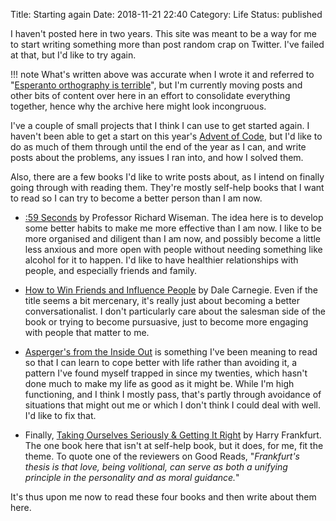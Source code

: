 Title: Starting again
Date: 2018-11-21 22:40
Category: Life
Status: published

I haven't posted here in two years. This site was meant to be a way for me to start writing something more than post random crap on Twitter. I've failed at that, but I'd like to try again.

!!! note
    What's written above was accurate when I wrote it and referred to "[Esperanto orthography is terrible]({filename}esperanto-orthography.md)", but I'm currently moving posts and other bits of content over here in an effort to consolidate everything together, hence why the archive here might look incongruous.

I've a couple of small projects that I think I can use to get started again.  I haven't been able to get a start on this year's [Advent of Code](https://adventofcode.com/), but I'd like to do as much of them through until the end of the year as I can, and write posts about the problems, any issues I ran into, and how I solved them.

Also, there are a few books I'd like to write posts about, as I intend on finally going through with reading them. They're mostly self-help books that I want to read so I can try to become a better person than I am now.

* [:59 Seconds](https://www.goodreads.com/book/show/6340948-59-seconds) by Professor Richard Wiseman. The idea here is to develop some better habits to make me more effective than I am now. I like to be more organised and diligent than I am now, and possibly become a little less anxious and more open with people without needing something like alcohol for it to happen. I'd like to have healthier relationships with people, and especially friends and family.

* [How to Win Friends and Influence People](https://www.goodreads.com/book/show/4865.How_to_Win_Friends_and_Influence_People) by Dale Carnegie. Even if the title seems a bit mercenary, it's really just about becoming a better conversationalist. I don't particularly care about the salesman side of the book or trying to become pursuasive, just to become more engaging with people that matter to me.

* [Asperger's from the Inside Out](https://www.goodreads.com/book/show/1518450.Asperger_s_From_the_Inside_Out) is something I've been meaning to read so that I can learn to cope better with life rather than avoiding it, a pattern I've found myself trapped in since my twenties, which hasn't done much to make my life as good as it might be. While I'm high functioning, and I think I mostly pass, that's partly through avoidance of situations that might out me or which I don't think I could deal with well. I'd like to fix that.

* Finally, [Taking Ourselves Seriously & Getting It Right](https://www.goodreads.com/book/show/3497.Taking_Ourselves_Seriously_and_Getting_It_Right) by Harry Frankfurt. The one book here that isn't at self-help book, but it does, for me, fit the theme. To quote one of the reviewers on Good Reads, "<cite>Frankfurt's thesis is that love, being volitional, can serve as both a unifying principle in the personality and as moral guidance.</cite>"

It's thus upon me now to read these four books and then write about them here.
